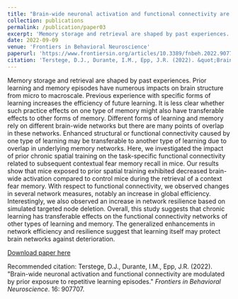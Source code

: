 ```yaml
---
title: "Brain-wide neuronal activation and functional connectivity are modulated by prior exposure to repetitive learning episodes."
collection: publications
permalink: /publication/paper03
excerpt: 'Memory storage and retrieval are shaped by past experiences. Prior learning and memory episodes have numerous impacts on brain structure from micro to macroscale. Previous experience with specific forms of learning increases the efficiency of future learning. It is less clear whether such practice effects on one type of memory might also have transferable effects to other forms of memory. Different forms of learning and memory rely on different brain-wide networks but there are many points of overlap in these networks. Enhanced structural or functional connectivity caused by one type of learning may be transferable to another type of learning due to overlap in underlying memory networks. Here, we investigated the impact of prior chronic spatial training on the task-specific functional connectivity related to subsequent contextual fear memory recall in mice. Our results show that mice exposed to prior spatial training exhibited decreased brain-wide activation compared to control mice during the retrieval of a context fear memory. With respect to functional connectivity, we observed changes in several network measures, notably an increase in global efficiency. Interestingly, we also observed an increase in network resilience based on simulated targeted node deletion. Overall, this study suggests that chronic learning has transferable effects on the functional connectivity networks of other types of learning and memory. The generalized enhancements in network efficiency and resilience suggest that learning itself may protect brain networks against deterioration.'
date: 2022-09-09
venue: 'Frontiers in Behavioral Neuroscience'
paperurl: 'https://www.frontiersin.org/articles/10.3389/fnbeh.2022.907707/full'
citation: 'Terstege, D.J., Durante, I.M., Epp, J.R. (2022). &quot;Brain-wide neuronal activation and functional connectivity are modulated by prior exposure to repetitive learning episodes.&quot; <i>Frontiers in Behavioral Neuroscience</i>. 16: 907707.'
---
```

Memory storage and retrieval are shaped by past experiences. Prior learning and memory episodes have numerous impacts on brain structure from micro to macroscale. Previous experience with specific forms of learning increases the efficiency of future learning. It is less clear whether such practice effects on one type of memory might also have transferable effects to other forms of memory. Different forms of learning and memory rely on different brain-wide networks but there are many points of overlap in these networks. Enhanced structural or functional connectivity caused by one type of learning may be transferable to another type of learning due to overlap in underlying memory networks. Here, we investigated the impact of prior chronic spatial training on the task-specific functional connectivity related to subsequent contextual fear memory recall in mice. Our results show that mice exposed to prior spatial training exhibited decreased brain-wide activation compared to control mice during the retrieval of a context fear memory. With respect to functional connectivity, we observed changes in several network measures, notably an increase in global efficiency. Interestingly, we also observed an increase in network resilience based on simulated targeted node deletion. Overall, this study suggests that chronic learning has transferable effects on the functional connectivity networks of other types of learning and memory. The generalized enhancements in network efficiency and resilience suggest that learning itself may protect brain networks against deterioration.

[Download paper here](http://academicpages.github.io/files/paper03.pdf)

Recommended citation: Terstege, D.J., Durante, I.M., Epp, J.R. (2022). "Brain-wide neuronal activation and functional connectivity are modulated by prior exposure to repetitive learning episodes." <i>Frontiers in Behavioral Neuroscience</i>. 16: 907707.
